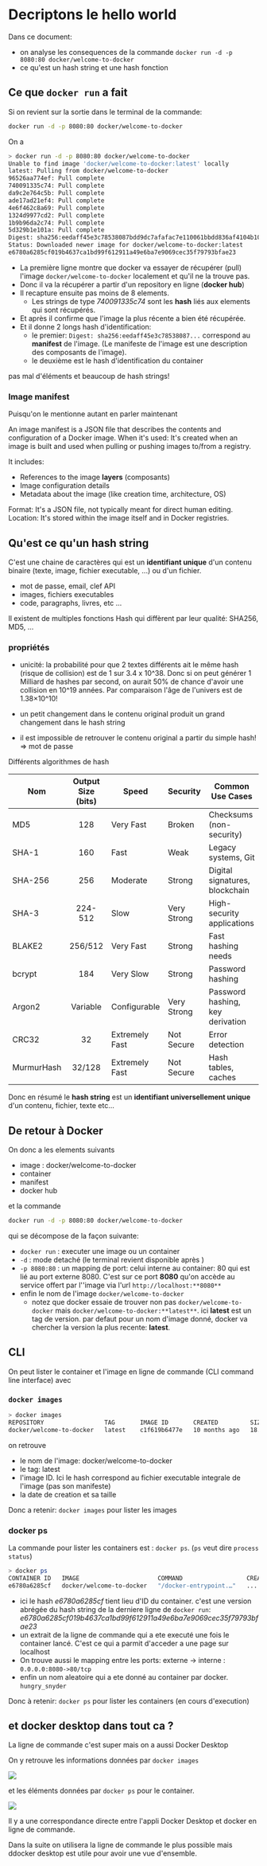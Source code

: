 # Decriptons le hello world

Dans ce document:

- on analyse les consequences de la commande ```docker run -d -p 8080:80 docker/welcome-to-docker```
- ce qu'est un hash string et une hash fonction

## Ce que ```docker run``` a fait

Si on revient sur la sortie dans le terminal de la commande:

```bash
docker run -d -p 8080:80 docker/welcome-to-docker
```

On a

```bash
> docker run -d -p 8080:80 docker/welcome-to-docker
Unable to find image 'docker/welcome-to-docker:latest' locally
latest: Pulling from docker/welcome-to-docker
96526aa774ef: Pull complete
740091335c74: Pull complete
da9c2e764c5b: Pull complete
ade17ad21ef4: Pull complete
4e6f462c8a69: Pull complete
1324d9977cd2: Pull complete
1b9b96da2c74: Pull complete
5d329b1e101a: Pull complete
Digest: sha256:eedaff45e3c78538087bdd9dc7afafac7e110061bbdd836af4104b10f10ab693
Status: Downloaded newer image for docker/welcome-to-docker:latest
e6780a6285cf019b4637ca1bd99f612911a49e6ba7e9069cec35f79793bfae23
```

- La première ligne montre que docker va essayer de récupérer (pull) l'image ```docker/welcome-to-docker``` localement et qu'il ne la trouve pas.
- Donc il va la récupérer a partir d'un repository en ligne (**docker hub**)
- Il recapture ensuite pas moins de 8 elements.
  - Les strings de type _740091335c74_ sont les **hash** liés aux elements qui sont récupérés.
- Et après il confirme que l'image la plus récente a bien été récupérée.
- Et il donne 2 longs hash d'identification:
  - le premier: ```Digest: sha256:eedaff45e3c78538087...``` correspond au **manifest** de l'image. (Le manifeste de l'image est une description des composants de l'image).
  - le deuxième est le hash d'identification du container

pas mal d'éléments et beaucoup de hash strings!

### Image manifest

Puisqu'on le mentionne autant en parler maintenant

An image manifest is a JSON file that describes the contents and configuration of a Docker image.
When it's used: It's created when an image is built and used when pulling or pushing images to/from a registry.

It includes:

- References to the image **layers** (composants)
- Image configuration details
- Metadata about the image (like creation time, architecture, OS)

Format: It's a JSON file, not typically meant for direct human editing.
Location: It's stored within the image itself and in Docker registries.

## Qu'est ce qu'un hash string

C'est une chaine de caractères qui est un **identifiant unique** d'un contenu binaire (texte, image, fichier executable, ...) ou d'un fichier.

- mot de passe, email, clef API
- images, fichiers executables
- code, paragraphs, livres, etc ...

Il existent de multiples fonctions Hash qui diffèrent par leur qualité: SHA256, MD5, ...

### propriétés

- unicité: la probabilité pour que 2 textes différents ait le même hash (risque de collision) est de 1 sur 3.4 x 10^38.
Donc si on peut générer  1 Milliard de hashes par second, on aurait 50% de chance d'avoir une collision en 10^19 années. Par comparaison l'âge de l'univers est de 1.38×10^10!

- un petit changement dans le contenu original produit un grand changement dans le hash string

- il est impossible de retrouver le contenu original a partir du simple hash! => mot de passe

Différents algorithmes de hash

| Nom       | Output Size (bits) | Speed           | Security     | Common Use Cases                      |
|------------|:------------------:|-----------------|--------------|---------------------------------------|
| MD5        | 128                | Very Fast       | Broken       | Checksums (non-security)              |
| SHA-1      | 160                | Fast            | Weak         | Legacy systems, Git                   |
| SHA-256    | 256                | Moderate        | Strong       | Digital signatures, blockchain        |
| SHA-3      | 224-512            | Slow            | Very Strong  | High-security applications            |
| BLAKE2     | 256/512            | Very Fast       | Strong       | Fast hashing needs                    |
| bcrypt     | 184                | Very Slow       | Strong       | Password hashing                      |
| Argon2     | Variable           | Configurable    | Very Strong  | Password hashing, key derivation      |
| CRC32      | 32                 | Extremely Fast  | Not Secure   | Error detection                       |
| MurmurHash | 32/128             | Extremely Fast  | Not Secure   | Hash tables, caches                   |

Donc en résumé le **hash string** est un **identifiant universellement unique** d'un contenu, fichier, texte etc...

## De retour à Docker

On donc a les elements suivants

- image : docker/welcome-to-docker
- container
- manifest
- docker hub

et la commande

```bash
docker run -d -p 8080:80 docker/welcome-to-docker
```

qui se décompose de la façon suivante:

- ```docker run``` : executer une image ou un container
- ```-d``` : mode detaché (le terminal revient disponible après )
- ```-p 8080:80``` :  un mapping de port: celui interne au container: 80  qui est lié au port externe 8080. C'est sur ce port **8080** qu'on accède au service offert par l''image via l'url ```http://localhost:**8080**```
- enfin le nom de l'image ```docker/welcome-to-docker```
  - notez que docker essaie de trouver non pas ```docker/welcome-to-docker``` mais ```docker/welcome-to-docker:**latest**```. ici **latest** est un tag de version. par defaut pour un nom d'image donné, docker va chercher la version la plus recente: **latest**.

## CLI

On peut lister le container et l'image en ligne de commande (CLI command line interface) avec

### ```docker images```

```bash
> docker images
REPOSITORY                 TAG       IMAGE ID       CREATED         SIZE
docker/welcome-to-docker   latest    c1f619b6477e   10 months ago   18.6MB
```

on retrouve

- le nom de l'image: docker/welcome-to-docker
- le tag: latest
- l'image ID. Ici le hash correspond au fichier executable integrale de l'image (pas son manifeste)
- la date de creation et sa taille

Donc a retenir: ```docker images``` pour lister les images

### docker ps

La commande pour lister les containers est : ```docker ps```. (```ps``` veut dire ```process status```)

```bash
> docker ps
CONTAINER ID   IMAGE                      COMMAND                  CREATED      PORTS                  NAMES
e6780a6285cf   docker/welcome-to-docker   "/docker-entrypoint.…"   ...          0.0.0.0:8080->80/tcp   hungry_snyder
```

- ici le hash _e6780a6285cf_ tient lieu d'ID du container. c'est une version abrégée du hash string de la derniere ligne de ```docker run```: _e6780a6285cf019b4637ca1bd99f612911a49e6ba7e9069cec35f79793bfae23_
- un extrait de la ligne de commande qui a ete executé une fois le container lancé. C'est ce qui a parmit d'acceder a une page sur localhost
- On trouve aussi le mapping entre les ports: externe -> interne : ```0.0.0.0:8080->80/tcp```
- enfin un nom aleatoire qui a ete donné au container par docker. ```hungry_snyder```

Donc à retenir: ```docker ps``` pour lister les containers (en cours d'execution)

## et docker desktop dans tout ca ?

La ligne de commande c'est super mais on a aussi Docker Desktop

On y retrouve les informations données par ```docker images```

![](./../../img/docker-desktop-images.png)

et les éléments données par ```docker ps``` pour le container.

![](./../../img/docker-desktop-containers.png)

Il y a une correspondance directe entre l'appli Docker Desktop et docker en ligne de commande.

Dans la suite on utilisera la ligne de commande le plus possible mais ddocker desktop est utile pour avoir une vue d'ensemble.
